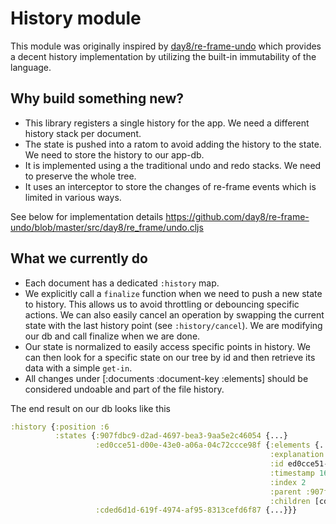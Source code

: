# History  module

This module was originally inspired by [day8/re-frame-undo](https://github.com/day8/re-frame-undo) which provides a decent history implementation by utilizing the built-in immutability of the language.

## Why build something new?

- This library registers a single history for the app. We need a different history stack per document.
- The state is pushed into a ratom to avoid adding the history to the state. We need to store the history to our app-db.
- It is implemented using a the traditional undo and redo stacks. We need to preserve the whole tree.
- It uses an interceptor to store the changes of re-frame events which is limited in various ways.

See below for implementation details
https://github.com/day8/re-frame-undo/blob/master/src/day8/re_frame/undo.cljs

## What we currently do

- Each document has a dedicated `:history` map.
- We explicitly call a `finalize` function when we need to push a new state to history. This allows us to avoid throttling or debouncing specific actions. We can also easily cancel an operation by swapping the current state with the last history point (see `:history/cancel`). We are modifying our db and call finalize when we are done.
- Our state is normalized to easily access specific points in history. We can then look for a specific state on our tree by id and then retrieve its data with a simple `get-in`.
- All changes under [:documents :document-key :elements] should be considered undoable and part of the file history.

The end result on our db looks like this
```clojure
:history {:position :6
          :states {:907fdbc9-d2ad-4697-bea3-9aa5e2c46054 {...}
                   :ed0cce51-d00e-43e0-a06a-04c72ccce98f {:elements {...} ; Our actual state
                                                          :explanation "Set x to 500.3" 
                                                          :id ed0cce51-d00e-43e0-a06a-04c72ccce98f
                                                          :timestamp 1647882725718
                                                          :index 2
                                                          :parent :907fdbc9-d2ad-4697-bea3-9aa5e2c46054
                                                          :children [cded6d1d-619f-4974-af95-8313cefd6f87]}
                   :cded6d1d-619f-4974-af95-8313cefd6f87 {...}}}  
```
